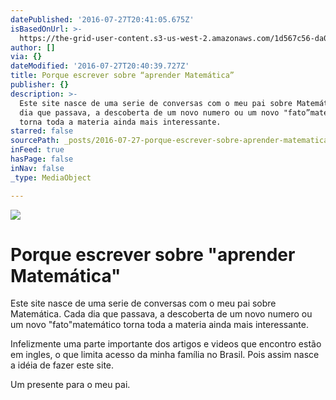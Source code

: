 ```yaml
---
datePublished: '2016-07-27T20:41:05.675Z'
isBasedOnUrl: >-
  https://the-grid-user-content.s3-us-west-2.amazonaws.com/1d567c56-da05-4a5d-8d5a-9b56c5cd6f87.jpg
author: []
via: {}
dateModified: '2016-07-27T20:40:39.727Z'
title: Porque escrever sobre “aprender Matemática”
publisher: {}
description: >-
  Este site nasce de uma serie de conversas com o meu pai sobre Matemática. Cada
  dia que passava, a descoberta de um novo numero ou um novo "fato”matemático
  torna toda a materia ainda mais interessante.
starred: false
sourcePath: _posts/2016-07-27-porque-escrever-sobre-aprender-matematica.md
inFeed: true
hasPage: false
inNav: false
_type: MediaObject

---
```

![](https://the-grid-user-content.s3-us-west-2.amazonaws.com/508693a9-3bf6-4cfb-8764-2371c3b8aa62.jpg)

# Porque escrever sobre "aprender Matemática"

Este site nasce de uma serie de conversas com o meu pai sobre Matemática. Cada dia que passava, a descoberta de um novo numero ou um novo "fato"matemático torna toda a materia ainda mais interessante.

Infelizmente uma parte importante dos artigos e videos que encontro estão em ingles, o que limita acesso da minha família no Brasil. Pois assim nasce a idéia de fazer este site.

Um presente para o meu pai.